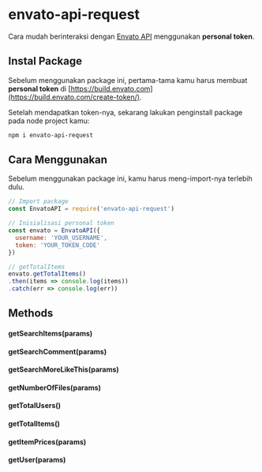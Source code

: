# envato-api-request

Cara mudah berinteraksi dengan [Envato API](https://build.envato.com/api/) menggunakan **personal token**.

## Instal Package

Sebelum menggunakan package ini, pertama-tama kamu harus membuat **personal token** di [https://build.envato.com](https://build.envato.com/create-token/).

Setelah mendapatkan token-nya, sekarang lakukan penginstall package pada node project kamu:

```bash
npm i envato-api-request
```

## Cara Menggunakan

Sebelum menggunakan package ini, kamu harus meng-import-nya terlebih dulu.

```js
// Import package
const EnvatoAPI = require('envato-api-request')

// Inisialisasi personal token
const envato = EnvatoAPI({
  username: 'YOUR_USERNAME',
  token: 'YOUR_TOKEN_CODE'
})

// getTotalItems
envato.getTotalItems()
.then(items => console.log(items))
.catch(err => console.log(err))
```

## Methods

#### getSearchItems(params)
#### getSearchComment(params)
#### getSearchMoreLikeThis(params)
#### getNumberOfFiles(params)
#### getTotalUsers()
#### getTotalItems()
#### getItemPrices(params)
#### getUser(params)
